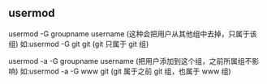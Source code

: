 ## usermod

usermod -G groupname username (这种会把用户从其他组中去掉，只属于该组)
如:usermod -G git git (git 只属于 git 组)

usermod -a -G groupname username (把用户添加到这个组，之前所属组不影响)
如:usermod -a -G www git (git 属于之前 git 组，也属于 www 组)
